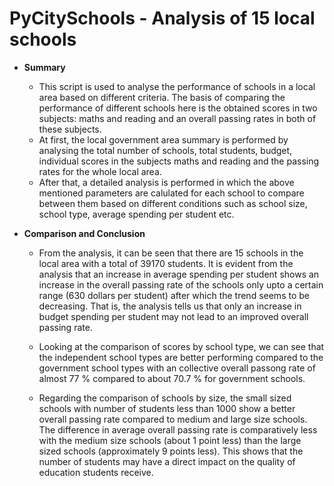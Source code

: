 # PyCitySchools - Analysis of 15 local schools  

* **Summary** 
    * This script is used to analyse the performance of schools in a local area based on different criteria. The basis of comparing the performance of different schools here is the obtained scores in two subjects: maths and reading and an overall passing rates in both of these subjects.
    * At first, the local government area summary is performed by analysing the total number of schools, total students, budget, individual scores in the subjects maths and reading and the passing rates for the whole local area. 
    * After that, a detailed analysis is performed in which the above mentioned parameters are calulated for each school to compare between them based on different conditions such as school size, school type, average spending per student etc. 

* **Comparison and Conclusion**
    * From the analysis, it can be seen that there are 15 schools in the local area with a total of 39170 students. It is evident from the analysis that an increase in average spending per student shows an increase in the overall passing rate of the schools only upto a certain range (630 dollars per student) after which the trend seems to be decreasing. That is, the analysis tells us that only an increase in budget spending per student may not lead to an improved overall passing rate.
    
    * Looking at the comparison of scores by school type, we can see that the independent school types are better performing compared to the government school types with an collective overall passong rate of almost 77 % compared to about 70.7 % for government schools. 
    
    * Regarding the comparison of schools by size, the small sized schools with number of students less than 1000 show a better overall passing rate compared to medium and large size schools. The difference in average overall passing rate is comparatively less with the medium size schools (about 1 point less) than the large sized schools (approximately 9 points less). This shows that the number of students may have a direct impact on the quality of education students receive.  
